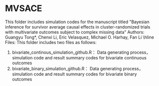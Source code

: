 # MVSACE
  This folder includes simulation codes for the manuscript titled "Bayesian inference for survivor average causal effects in cluster-randomized trials with multivariate outcomes subject to complex missing data" Authors: Guangyu Tong*, Chenxi Li, Eric Velasquez, Michael O. Harhay, Fan Li \hline
  Files: This folder includes two files as follows:
  1. bivariate_continous_simulation_github.R： Data generating process，simulation code and result summary codes for bivariate continuous outcomes
  2. bivariate_binary_simulation_github.R： Data generating process，simulation code and result summary codes for bivariate binary outcomes 
